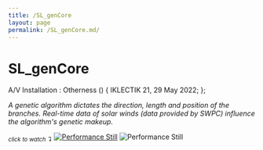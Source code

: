 ```yaml
---
title: /SL_genCore
layout: page
permalink: /SL_genCore.md/
---
```


# SL_genCore

A/V Installation : Otherness () {
  IKLECTIK 21, 29 May 2022;
};


*A genetic algorithm dictates the direction, length and position of the branches. Real-time data of solar winds (data provided by SWPC) influence the algorithm's genetic makeup.*

<sub>*click to watch ↴*</sub>
[<img alt="Performance Still" class="centered-image" src="/pb.github.io/images/sl1.png" />](https://youtu.be/uyeMt_ax4h0)
<img alt="Performance Still" class="centered-image" src="/pb.github.io/images/sl2.png" />
